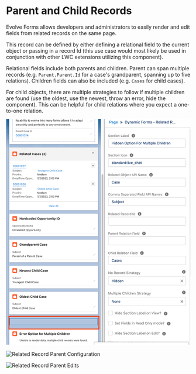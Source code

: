 # Parent and Child Records

Evolve Forms allows developers and administrators to easily render and edit fields from related records on the same page.

This record can be defined by either defining a relational field to the current object or passing in a record Id (this use case would most likely be used in conjunction with other LWC extensions utilizing this component).

Relational fields include both parents and children. Parent can span multiple records (e.g. `Parent.Parent.Id` for a case's grandparent, spanning up to five relations). Children fields can also be included (e.g. `Cases` for child cases).

For child objects, there are multiple strategies to follow if multiple children are found (use the oldest, use the newest, throw an error, hide the component). This can be helpful for child relations where you expect a one-to-one relation.

<img width=780 alt="All of the variations of parent and child records" src="images/RelatedRecordVariations.png">

![Related Record Parent Configuration](images/RelatedParentRecordConfiguration.png)

![Related Record Parent Edits](images/RelatedRecordParentEdits.gif)
